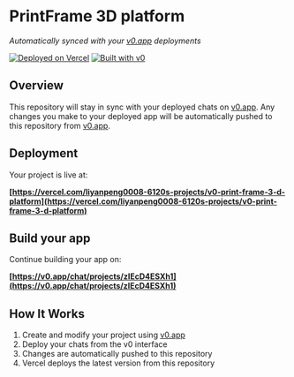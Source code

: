 # PrintFrame 3D platform

*Automatically synced with your [v0.app](https://v0.app) deployments*

[![Deployed on Vercel](https://img.shields.io/badge/Deployed%20on-Vercel-black?style=for-the-badge&logo=vercel)](https://vercel.com/liyanpeng0008-6120s-projects/v0-print-frame-3-d-platform)
[![Built with v0](https://img.shields.io/badge/Built%20with-v0.app-black?style=for-the-badge)](https://v0.app/chat/projects/zIEcD4ESXh1)

## Overview

This repository will stay in sync with your deployed chats on [v0.app](https://v0.app).
Any changes you make to your deployed app will be automatically pushed to this repository from [v0.app](https://v0.app).

## Deployment

Your project is live at:

**[https://vercel.com/liyanpeng0008-6120s-projects/v0-print-frame-3-d-platform](https://vercel.com/liyanpeng0008-6120s-projects/v0-print-frame-3-d-platform)**

## Build your app

Continue building your app on:

**[https://v0.app/chat/projects/zIEcD4ESXh1](https://v0.app/chat/projects/zIEcD4ESXh1)**

## How It Works

1. Create and modify your project using [v0.app](https://v0.app)
2. Deploy your chats from the v0 interface
3. Changes are automatically pushed to this repository
4. Vercel deploys the latest version from this repository
